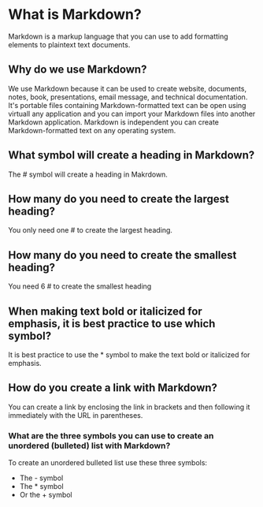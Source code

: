# What is Markdown?

Markdown is a markup language that you can use to add formatting elements to plaintext text documents.

## Why do we use Markdown?

We use Markdown because it can be used to create website, documents, notes, book, presentations, email message, and technical documentation. It's portable files containing Markdown-formatted text can be open using virtuall any application and you can import your Markdown files into another Markdown application. Markdown is independent you can create Markdown-formatted text on any operating system.  

## What symbol will create a heading in Markdown?

The # symbol will create a heading in Makrdown.

## How many do you need to create the largest heading?

You only need one # to create the largest heading.

## How many do you need to create the smallest heading?

You need 6 # to create the smallest heading

## When making text bold or italicized for emphasis, it is best practice to use which symbol?

It is best practice to use the * symbol to make the text bold or italicized for emphasis.

## How do you create a link with Markdown?

You can create a link by enclosing the link in brackets and then following it immediately with the URL in parentheses.

### What are the three symbols you can use to create an unordered (bulleted) list with Markdown?

To create an unordered bulleted list use these three symbols:
- The - symbol
- The * symbol
- Or the + symbol
